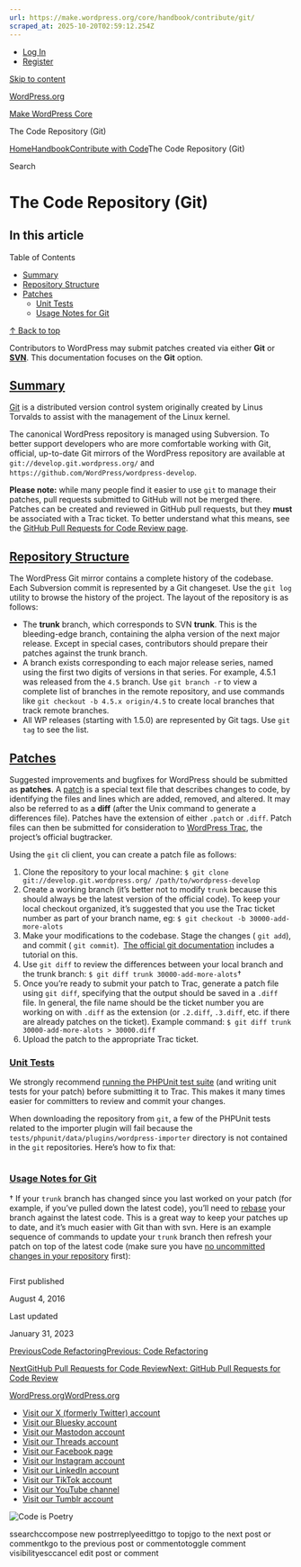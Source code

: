 ```yaml
---
url: https://make.wordpress.org/core/handbook/contribute/git/
scraped_at: 2025-10-20T02:59:12.254Z
---
```


- [Log In](https://login.wordpress.org/?redirect_to=https%3A%2F%2Fmake.wordpress.org%2Fcore%2Fhandbook%2Fcontribute%2Fgit%2F&locale=en_US)
- [Register](https://login.wordpress.org/register?locale=en_US)

[Skip to content](https://make.wordpress.org/core/handbook/contribute/git/#wp--skip-link--target)

[WordPress.org](https://wordpress.org/)

[Make WordPress Core](https://make.wordpress.org/core)

The Code Repository (Git)

[Home](https://make.wordpress.org/core)[Handbook](https://make.wordpress.org/core/handbook/)[Contribute with Code](https://make.wordpress.org/core/handbook/contribute/)The Code Repository (Git)

Search

# The Code Repository (Git)

## In this article

Table of Contents

- [Summary](https://make.wordpress.org/core/handbook/contribute/git/#summary)
- [Repository Structure](https://make.wordpress.org/core/handbook/contribute/git/#repository-structure)
- [Patches](https://make.wordpress.org/core/handbook/contribute/git/#patches)
  - [Unit Tests](https://make.wordpress.org/core/handbook/contribute/git/#unit-tests)
  - [Usage Notes for Git](https://make.wordpress.org/core/handbook/contribute/git/#usage-notes-for-git)

[↑ Back to top](https://make.wordpress.org/core/handbook/contribute/git/#wp--skip-link--target)

Contributors to WordPress may submit patches created via either **Git** or **[SVN](https://make.wordpress.org/core/handbook/contribute/svn/)**. This documentation focuses on the **Git** option.

## [Summary](https://make.wordpress.org/core/handbook/contribute/git/\#summary)

[Git](https://git-scm.com/) is a distributed version control system originally created by Linus Torvalds to assist with the management of the Linux kernel.

The canonical WordPress repository is managed using Subversion. To better support developers who are more comfortable working with Git, official, up-to-date Git mirrors of the WordPress repository are available at `git://develop.git.wordpress.org/` and `https://github.com/WordPress/wordpress-develop`.

**Please note:** while many people find it easier to use `git` to manage their patches, pull requests submitted to GitHub will not be merged there. Patches can be created and reviewed in GitHub pull requests, but they **must** be associated with a Trac ticket. To better understand what this means, see the [GitHub Pull Requests for Code Review page](https://make.wordpress.org/core/handbook/contribute/git/github-pull-requests-for-code-review/).

## [Repository Structure](https://make.wordpress.org/core/handbook/contribute/git/\#repository-structure)

The WordPress Git mirror contains a complete history of the codebase. Each Subversion commit is represented by a Git changeset. Use the `git log` utility to browse the history of the project. The layout of the repository is as follows:

- The **trunk** branch, which corresponds to SVN **trunk**. This is the bleeding-edge branch, containing the alpha version of the next major release. Except in special cases, contributors should prepare their patches against the trunk branch.
- A branch exists corresponding to each major release series, named using the first two digits of versions in that series. For example, 4.5.1 was released from the `4.5` branch. Use `git branch -r` to view a complete list of branches in the remote repository, and use commands like `git checkout -b 4.5.x origin/4.5` to create local branches that track remote branches.
- All WP releases (starting with 1.5.0) are represented by Git tags. Use `git tag` to see the list.

## [Patches](https://make.wordpress.org/core/handbook/contribute/git/\#patches)

Suggested improvements and bugfixes for WordPress should be submitted as **patches**. A [patch](https://make.wordpress.org/core/glossary/#patch) is a special text file that describes changes to code, by identifying the files and lines which are added, removed, and altered. It may also be referred to as a **diff** (after the Unix command to generate a differences file). Patches have the extension of either `.patch` or `.diff`. Patch files can then be submitted for consideration to [WordPress Trac](https://core.trac.wordpress.org/), the project’s official bugtracker.

Using the `git` cli client, you can create a patch file as follows:

1. Clone the repository to your local machine: `$ git clone git://develop.git.wordpress.org/ /path/to/wordpress-develop`
2. Create a working branch (it’s better not to modify `trunk` because this should always be the latest version of the official code). To keep your local checkout organized, it’s suggested that you use the Trac ticket number as part of your branch name, eg: `$ git checkout -b 30000-add-more-alots
    `
3. Make your modifications to the codebase. Stage the changes ( `git add`), and commit ( `git commit`).  [The official git documentation](https://git-scm.com/docs/gittutorial) includes a tutorial on this.
4. Use `git diff` to review the differences between your local branch and the trunk branch: `$ git diff trunk 30000-add-more-alots`†
5. Once you’re ready to submit your patch to Trac, generate a patch file using `git diff`, specifying that the output should be saved in a `.diff` file. In general, the file name should be the ticket number you are working on with `.diff` as the extension (or `.2.diff`, `.3.diff`, etc. if there are already patches on the ticket). Example command: `$ git diff trunk 30000-add-more-alots > 30000.diff`
6. Upload the patch to the appropriate Trac ticket.

### [Unit Tests](https://make.wordpress.org/core/handbook/contribute/git/\#unit-tests)

We strongly recommend [running the PHPUnit test suite](https://make.wordpress.org/core/handbook/testing/automated-testing/phpunit/) (and writing unit tests for your patch) before submitting it to Trac. This makes it many times easier for committers to review and commit your changes.

When downloading the repository from `git`, a few of the PHPUnit tests related to the importer plugin will fail because the `tests/phpunit/data/plugins/wordpress-importer` directory is not contained in the `git` repositories. Here’s how to fix that:

```plain plain

```

### [Usage Notes for Git](https://make.wordpress.org/core/handbook/contribute/git/\#usage-notes-for-git)

† If your `trunk` branch has changed since you last worked on your patch (for example, if you’ve pulled down the latest code), you’ll need to [rebase](https://git-scm.com/book/en/v2/Git-Branching-Rebasing) your branch against the latest code. This is a great way to keep your patches up to date, and it’s much easier with Git than with svn. Here is an example sequence of commands to update your `trunk` branch then refresh your patch on top of the latest code (make sure you have [no uncommitted changes in your repository](https://stackoverflow.com/questions/52704/how-do-i-discard-unstaged-changes-in-git) first):

```plain plain

```

First published

August 4, 2016

Last updated

January 31, 2023

[PreviousCode RefactoringPrevious: Code Refactoring](https://make.wordpress.org/core/handbook/contribute/code-refactoring/)

[NextGitHub Pull Requests for Code ReviewNext: GitHub Pull Requests for Code Review](https://make.wordpress.org/core/handbook/contribute/git/github-pull-requests-for-code-review/)

[WordPress.org](https://wordpress.org/)[WordPress.org](https://wordpress.org/)

- [Visit our X (formerly Twitter) account](https://www.x.com/WordPress)
- [Visit our Bluesky account](https://bsky.app/profile/wordpress.org)
- [Visit our Mastodon account](https://mastodon.world/@WordPress)
- [Visit our Threads account](https://www.threads.net/@wordpress)
- [Visit our Facebook page](https://www.facebook.com/WordPress/)
- [Visit our Instagram account](https://www.instagram.com/wordpress/)
- [Visit our LinkedIn account](https://www.linkedin.com/company/wordpress)
- [Visit our TikTok account](https://www.tiktok.com/@wordpress)
- [Visit our YouTube channel](https://www.youtube.com/wordpress)
- [Visit our Tumblr account](https://wordpress.tumblr.com/)

![Code is Poetry](https://s.w.org/style/images/code-is-poetry-for-dark-bg.svg)

ssearchccompose new postrreplyeedittgo to topjgo to the next post or commentkgo to the previous post or commentotoggle comment visibilityesccancel edit post or comment